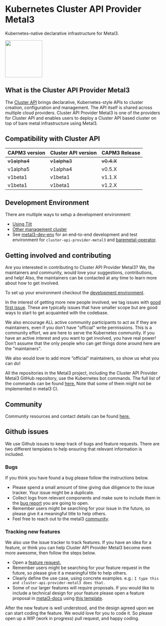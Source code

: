 # Kubernetes Cluster API Provider Metal3

Kubernetes-native declarative infrastructure for Metal3.

<div>
    <img src="../images/metal3-color.svg" width="120px" />
</div>

## What is the Cluster API Provider Metal3

The [Cluster API](https://github.com/kubernetes-sigs/cluster-api/) brings declarative,
Kubernetes-style APIs to cluster creation, configuration and management. The API
itself is shared across multiple cloud providers. Cluster API Provider Metal3 is
one of the providers for Cluster API and enables users to deploy a Cluster API based
cluster on top of bare metal infrastructure using Metal3.

## Compatibility with Cluster API

| CAPM3 version | Cluster API version | CAPM3 Release |
|---------------|---------------------|---------------|
| ~~v1alpha4~~  | ~~v1alpha3~~        | ~~v0.4.X~~    |
| v1alpha5      | v1alpha4            | v0.5.X        |
| v1beta1       | v1beta1             | v1.1.X        |
| v1beta1       | v1beta1             | v1.2.X        |

## Development Environment

There are multiple ways to setup a development environment:

- [Using Tilt](https://github.com/metal3-io/cluster-api-provider-metal3/blob/main/docs/dev-setup.md#tilt-development-environment)
- [Other management cluster](https://github.com/metal3-io/cluster-api-provider-metal3/blob/main/docs/dev-setup.md#development-using-Kind-or-Minikube)
- See [metal3-dev-env](https://github.com/metal3-io/metal3-dev-env) for an
  end-to-end development and test environment for
  `cluster-api-provider-metal3` and
  [baremetal-operator](https://github.com/metal3-io/baremetal-operator).

## Getting involved and contributing

Are you interested in contributing to Cluster API Provider Metal3? We, the maintainers and community, would love your suggestions, contributions, and help! Also, the maintainers can be contacted at any time to learn more about how to get involved.

To set up your environment checkout the [development environment](#development-environment).

In the interest of getting more new people involved, we tag issues with [good first issue](https://github.com/metal3-io/cluster-api-provider-metal3/labels/good%20first%20issue). These are typically issues that have smaller scope but are good ways to start to get acquainted with the codebase.

We also encourage ALL active community participants to act as if they are maintainers, even if you don’t have "official" write permissions. This is a community effort, we are here to serve the Kubernetes community. If you have an active interest and you want to get involved, you have real power! Don’t assume that the only people who can get things done around here are the "maintainers".

We also would love to add more “official” maintainers, so show us what you can do!

All the repositories in the Metal3 project, including the Cluster API Provider Metal3 GitHub repository, use the Kubernetes bot commands. The full list of the commands can be found [here.](https://go.k8s.io/bot-commands) Note that some of them might not be implemented in metal3 CI.

## Community

Community resources and contact details can be found [here.](https://github.com/metal3-io/metal3-docs#community)

## Github issues

We use Github issues to keep track of bugs and feature requests.
There are two different templates to help ensuring that relevant information is included.

### Bugs

If you think you have found a bug please follow the instructions below.

- Please spend a small amount of time giving due diligence to the issue tracker. Your issue might be a duplicate.
- Collect logs from relevant components and make sure to include them in the [bug report](https://github.com/metal3-io/cluster-api-provider-metal3/issues/new?assignees=&labels=&template=bug_report.md) you are going to open.
- Remember users might be searching for your issue in the future, so please give it a meaningful title to help others.
- Feel free to reach out to the metal3 [community](#community).

### Tracking new features

We also use the issue tracker to track features. If you have an idea for a feature, or think you can help Cluster API Provider Metal3 become even more awesome, then follow the steps below.

- Open a [feature request.](https://github.com/metal3-io/cluster-api-provider-metal3/issues/new?template=feature_request.md)
- Remember users might be searching for your feature request in the future, so please give it a meaningful title to help others.
- Clearly define the use case, using concrete examples. e.g.: `I type this and cluster-api-provider-metal3 does that.`
- Some of our larger features will require proposals. If you would like to include a technical design for your feature please open a feature proposal in [metal3-docs](https://github.com/metal3-io/metal3-docs) using [this template](https://github.com/metal3-io/metal3-docs/blob/main/design/_template.md).

After the new feature is well understood, and the design agreed upon we can start coding the feature. We would love for you to code it. So please open up a WIP (work in progress) pull request, and happy coding.
